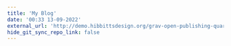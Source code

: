 ```yaml
---
title: 'My Blog'
date: '00:33 13-09-2022'
external_url: 'http://demo.hibbittsdesign.org/grav-open-publishing-quark/chromeless:true'
hide_git_sync_repo_link: false
---
```


